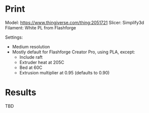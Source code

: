 # Print

Model: https://www.thingiverse.com/thing:2051721
Slicer: Simplify3d
Filament: White PL from Flashforge

Settings:
- Medium resolution
- Mostly default for Flashforge Creator Pro, using PLA, except:
    - Include raft
    - Extruder heat at 205C
    - Bed at 60C
    - Extrusion multiplier at 0.95 (defaults to 0.90)

# Results

TBD